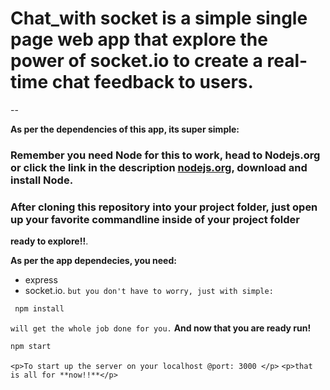 # Chat_with socket is a simple single page web app that explore the power of socket.io to create a real-time chat feedback to users.
--

**As per the dependencies of this app, its super simple:**

### Remember you need Node for this to work, head to Nodejs.org or click the link in the description [nodejs.org](https://www.nodejs.org), download and install Node.

### After cloning this repository into your project folder, just open up your favorite commandline inside of your project folder
**ready to explore!!**.

**As per the app dependecies, you need:**
* express
* socket.io.
`but you don't have to worry, just with simple:`

```BASH
 npm install
```

`will get the whole job done for you.`
**And now that you are ready run!**
```BASH
npm start
```

`<p>To start up the server on your localhost @port: 3000 </p>`
`<p>that is all for **now!!**</p>`

